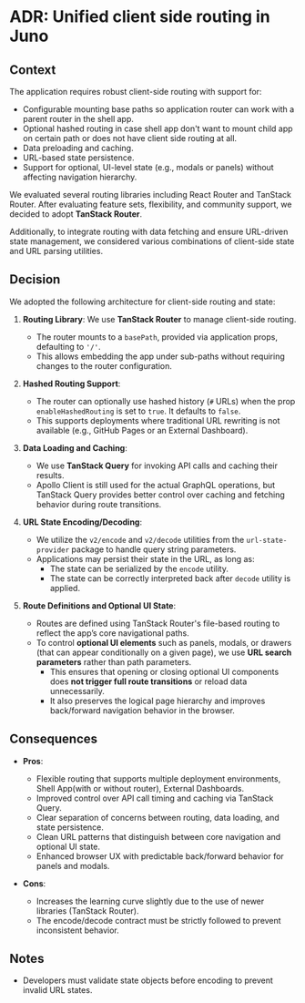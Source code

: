 # ADR: Unified client side routing in Juno

## Context

The application requires robust client-side routing with support for:

- Configurable mounting base paths so application router can work with a parent router in the shell app.
- Optional hashed routing in case shell app don't want to mount child app on certain path or does not have client side routing at all.
- Data preloading and caching.
- URL-based state persistence.
- Support for optional, UI-level state (e.g., modals or panels) without affecting navigation hierarchy.

We evaluated several routing libraries including React Router and TanStack Router. After evaluating feature sets, flexibility, and community support, we decided to adopt **TanStack Router**.

Additionally, to integrate routing with data fetching and ensure URL-driven state management, we considered various combinations of client-side state and URL parsing utilities.

## Decision

We adopted the following architecture for client-side routing and state:

1. **Routing Library**: We use **TanStack Router** to manage client-side routing.

   - The router mounts to a `basePath`, provided via application props, defaulting to `'/'`.
   - This allows embedding the app under sub-paths without requiring changes to the router configuration.

2. **Hashed Routing Support**:

   - The router can optionally use hashed history (`#` URLs) when the prop `enableHashedRouting` is set to `true`. It defaults to `false`.
   - This supports deployments where traditional URL rewriting is not available (e.g., GitHub Pages or an External Dashboard).

3. **Data Loading and Caching**:

   - We use **TanStack Query** for invoking API calls and caching their results.
   - Apollo Client is still used for the actual GraphQL operations, but TanStack Query provides better control over caching and fetching behavior during route transitions.

4. **URL State Encoding/Decoding**:

   - We utilize the `v2/encode` and `v2/decode` utilities from the `url-state-provider` package to handle query string parameters.
   - Applications may persist their state in the URL, as long as:
     - The state can be serialized by the `encode` utility.
     - The state can be correctly interpreted back after `decode` utility is applied.

5. **Route Definitions and Optional UI State**:
   - Routes are defined using TanStack Router's file-based routing to reflect the app’s core navigational paths.
   - To control **optional UI elements** such as panels, modals, or drawers (that can appear conditionally on a given page), we use **URL search parameters** rather than path parameters.
     - This ensures that opening or closing optional UI components does **not trigger full route transitions** or reload data unnecessarily.
     - It also preserves the logical page hierarchy and improves back/forward navigation behavior in the browser.

## Consequences

- **Pros**:

  - Flexible routing that supports multiple deployment environments, Shell App(with or without router), External Dashboards.
  - Improved control over API call timing and caching via TanStack Query.
  - Clear separation of concerns between routing, data loading, and state persistence.
  - Clean URL patterns that distinguish between core navigation and optional UI state.
  - Enhanced browser UX with predictable back/forward behavior for panels and modals.

- **Cons**:
  - Increases the learning curve slightly due to the use of newer libraries (TanStack Router).
  - The encode/decode contract must be strictly followed to prevent inconsistent behavior.

## Notes

- Developers must validate state objects before encoding to prevent invalid URL states.
